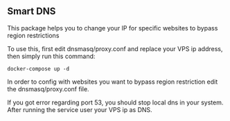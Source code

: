 ## Smart DNS
This package helps you to change your IP for specific websites to bypass region restrictions

To use this, first edit dnsmasq/proxy.conf and replace your VPS ip address, then simply run this command:

```
docker-compose up -d
```

In order to config with websites you want to bypass region restriction edit the dnsmasq/proxy.conf file.

If you got error regarding port 53, you should stop local dns in your system. After running the service user your VPS ip as DNS.